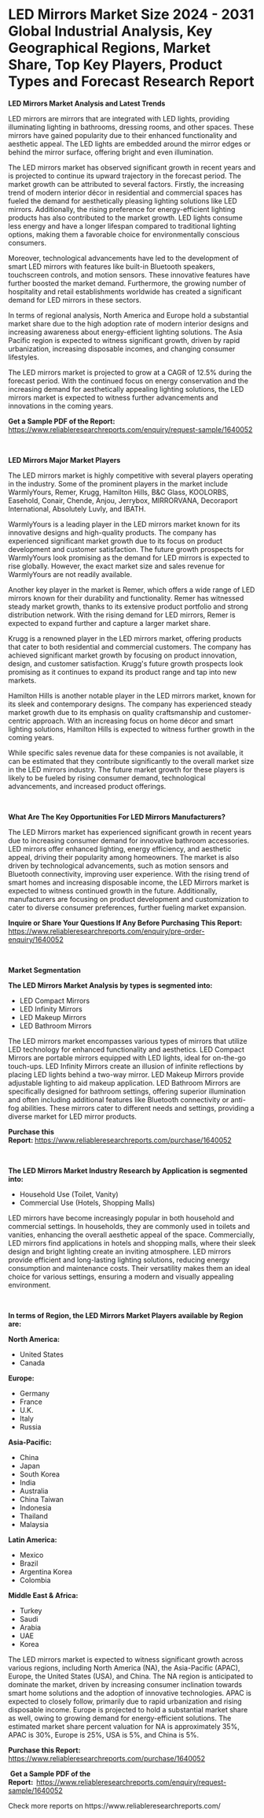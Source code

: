 <p><h1>LED Mirrors Market Size 2024 - 2031 Global Industrial Analysis, Key Geographical Regions, Market Share, Top Key Players, Product Types and Forecast Research Report</h1></p><p><strong>LED Mirrors Market Analysis and Latest Trends</strong></p>
<p><p>LED mirrors are mirrors that are integrated with LED lights, providing illuminating lighting in bathrooms, dressing rooms, and other spaces. These mirrors have gained popularity due to their enhanced functionality and aesthetic appeal. The LED lights are embedded around the mirror edges or behind the mirror surface, offering bright and even illumination.</p><p>The LED mirrors market has observed significant growth in recent years and is projected to continue its upward trajectory in the forecast period. The market growth can be attributed to several factors. Firstly, the increasing trend of modern interior décor in residential and commercial spaces has fueled the demand for aesthetically pleasing lighting solutions like LED mirrors. Additionally, the rising preference for energy-efficient lighting products has also contributed to the market growth. LED lights consume less energy and have a longer lifespan compared to traditional lighting options, making them a favorable choice for environmentally conscious consumers.</p><p>Moreover, technological advancements have led to the development of smart LED mirrors with features like built-in Bluetooth speakers, touchscreen controls, and motion sensors. These innovative features have further boosted the market demand. Furthermore, the growing number of hospitality and retail establishments worldwide has created a significant demand for LED mirrors in these sectors.</p><p>In terms of regional analysis, North America and Europe hold a substantial market share due to the high adoption rate of modern interior designs and increasing awareness about energy-efficient lighting solutions. The Asia Pacific region is expected to witness significant growth, driven by rapid urbanization, increasing disposable incomes, and changing consumer lifestyles.</p><p>The LED mirrors market is projected to grow at a CAGR of 12.5% during the forecast period. With the continued focus on energy conservation and the increasing demand for aesthetically appealing lighting solutions, the LED mirrors market is expected to witness further advancements and innovations in the coming years.</p></p>
<p><strong>Get a Sample PDF of the Report:&nbsp;</strong> <a href="https://www.reliableresearchreports.com/enquiry/request-sample/1640052">https://www.reliableresearchreports.com/enquiry/request-sample/1640052</a></p>
<p>&nbsp;</p>
<p><strong>LED Mirrors Major Market Players</strong></p>
<p><p>The LED mirrors market is highly competitive with several players operating in the industry. Some of the prominent players in the market include WarmlyYours, Remer, Krugg, Hamilton Hills, B&C Glass, KOOLORBS, Easehold, Conair, Chende, Anjou, Jerrybox, MIRRORVANA, Decoraport International, Absolutely Luvly, and IBATH.</p><p>WarmlyYours is a leading player in the LED mirrors market known for its innovative designs and high-quality products. The company has experienced significant market growth due to its focus on product development and customer satisfaction. The future growth prospects for WarmlyYours look promising as the demand for LED mirrors is expected to rise globally. However, the exact market size and sales revenue for WarmlyYours are not readily available.</p><p>Another key player in the market is Remer, which offers a wide range of LED mirrors known for their durability and functionality. Remer has witnessed steady market growth, thanks to its extensive product portfolio and strong distribution network. With the rising demand for LED mirrors, Remer is expected to expand further and capture a larger market share.</p><p>Krugg is a renowned player in the LED mirrors market, offering products that cater to both residential and commercial customers. The company has achieved significant market growth by focusing on product innovation, design, and customer satisfaction. Krugg's future growth prospects look promising as it continues to expand its product range and tap into new markets.</p><p>Hamilton Hills is another notable player in the LED mirrors market, known for its sleek and contemporary designs. The company has experienced steady market growth due to its emphasis on quality craftsmanship and customer-centric approach. With an increasing focus on home décor and smart lighting solutions, Hamilton Hills is expected to witness further growth in the coming years.</p><p>While specific sales revenue data for these companies is not available, it can be estimated that they contribute significantly to the overall market size in the LED mirrors industry. The future market growth for these players is likely to be fueled by rising consumer demand, technological advancements, and increased product offerings.</p></p>
<p>&nbsp;</p>
<p><strong>What Are The Key Opportunities For LED Mirrors Manufacturers?</strong></p>
<p><p>The LED Mirrors market has experienced significant growth in recent years due to increasing consumer demand for innovative bathroom accessories. LED mirrors offer enhanced lighting, energy efficiency, and aesthetic appeal, driving their popularity among homeowners. The market is also driven by technological advancements, such as motion sensors and Bluetooth connectivity, improving user experience. With the rising trend of smart homes and increasing disposable income, the LED Mirrors market is expected to witness continued growth in the future. Additionally, manufacturers are focusing on product development and customization to cater to diverse consumer preferences, further fueling market expansion.</p></p>
<p><strong>Inquire or Share Your Questions If Any Before Purchasing This Report:</strong> <a href="https://www.reliableresearchreports.com/enquiry/pre-order-enquiry/1640052">https://www.reliableresearchreports.com/enquiry/pre-order-enquiry/1640052</a></p>
<p>&nbsp;</p>
<p><strong>Market Segmentation</strong></p>
<p><strong>The LED Mirrors Market Analysis by types is segmented into:</strong></p>
<p><ul><li>LED Compact Mirrors</li><li>LED Infinity Mirrors</li><li>LED Makeup Mirrors</li><li>LED Bathroom Mirrors</li></ul></p>
<p><p>The LED mirrors market encompasses various types of mirrors that utilize LED technology for enhanced functionality and aesthetics. LED Compact Mirrors are portable mirrors equipped with LED lights, ideal for on-the-go touch-ups. LED Infinity Mirrors create an illusion of infinite reflections by placing LED lights behind a two-way mirror. LED Makeup Mirrors provide adjustable lighting to aid makeup application. LED Bathroom Mirrors are specifically designed for bathroom settings, offering superior illumination and often including additional features like Bluetooth connectivity or anti-fog abilities. These mirrors cater to different needs and settings, providing a diverse market for LED mirror products.</p></p>
<p><strong>Purchase this Report:&nbsp;</strong><a href="https://www.reliableresearchreports.com/purchase/1640052">https://www.reliableresearchreports.com/purchase/1640052</a></p>
<p>&nbsp;</p>
<p><strong>The LED Mirrors Market Industry Research by Application is segmented into:</strong></p>
<p><ul><li>Household Use (Toilet, Vanity)</li><li>Commercial Use (Hotels, Shopping Malls)</li></ul></p>
<p><p>LED mirrors have become increasingly popular in both household and commercial settings. In households, they are commonly used in toilets and vanities, enhancing the overall aesthetic appeal of the space. Commercially, LED mirrors find applications in hotels and shopping malls, where their sleek design and bright lighting create an inviting atmosphere. LED mirrors provide efficient and long-lasting lighting solutions, reducing energy consumption and maintenance costs. Their versatility makes them an ideal choice for various settings, ensuring a modern and visually appealing environment.</p></p>
<p>&nbsp;</p>
<p><strong>In terms of Region, the LED Mirrors Market Players available by Region are:</strong></p>
<p>
    <p> <strong> North America: </strong>
        <ul>
            <li>United States</li>
            <li>Canada</li>
        </ul>
        </p> 
    <p> <strong> Europe: </strong>
        <ul>
            <li>Germany</li>
            <li>France</li>
            <li>U.K.</li>
            <li>Italy</li>
            <li>Russia</li>
        </ul>
        </p> 
    <p> <strong> Asia-Pacific: </strong>
        <ul>
            <li>China</li>
            <li>Japan</li>
            <li>South Korea</li>
            <li>India</li>
            <li>Australia</li>
            <li>China Taiwan</li>
            <li>Indonesia</li>
            <li>Thailand</li>
            <li>Malaysia</li>
        </ul>
        </p> 
    <p> <strong> Latin America: </strong>
        <ul>
            <li>Mexico</li>
            <li>Brazil</li>
            <li>Argentina Korea</li>
            <li>Colombia</li>
        </ul>
        </p> 
    <p> <strong> Middle East & Africa: </strong>
        <ul>
            <li>Turkey</li>
            <li>Saudi</li>
            <li>Arabia</li>
            <li>UAE</li>
            <li>Korea</li>
        </ul>
    </p>
    </p>
<p><p>The LED mirrors market is expected to witness significant growth across various regions, including North America (NA), the Asia-Pacific (APAC), Europe, the United States (USA), and China. The NA region is anticipated to dominate the market, driven by increasing consumer inclination towards smart home solutions and the adoption of innovative technologies. APAC is expected to closely follow, primarily due to rapid urbanization and rising disposable income. Europe is projected to hold a substantial market share as well, owing to growing demand for energy-efficient solutions. The estimated market share percent valuation for NA is approximately 35%, APAC is 30%, Europe is 25%, USA is 5%, and China is 5%.</p></p>
<p><strong>Purchase this Report: </strong><a href="https://www.reliableresearchreports.com/purchase/1640052">https://www.reliableresearchreports.com/purchase/1640052</a></p>
<p>&nbsp;<strong>Get a Sample PDF of the Report:&nbsp;&nbsp;</strong><a href="https://www.reliableresearchreports.com/enquiry/request-sample/1640052">https://www.reliableresearchreports.com/enquiry/request-sample/1640052</a></p>
<p><strong></strong></p>
<p>Check more reports on https://www.reliableresearchreports.com/</p>